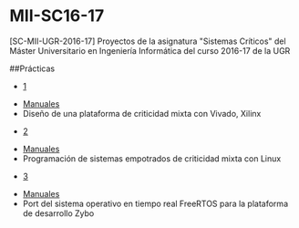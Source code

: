 # MII-SC16-17
[SC-MII-UGR-2016-17] Proyectos de la asignatura "Sistemas Críticos" del Máster Universitario en Ingeniería Informática del curso 2016-17 de la UGR

##Prácticas
+ [1](P1)
 - [Manuales](P1/doc) 
 - Diseño de una plataforma de criticidad mixta con Vivado, Xilinx

+ [2](P2)
 - [Manuales](P1/doc) 
 - Programación de sistemas empotrados de criticidad mixta con Linux 

+ [3](P3)
 - [Manuales](P1/doc) 
 - Port del sistema operativo en tiempo real FreeRTOS para la plataforma de desarrollo Zybo
